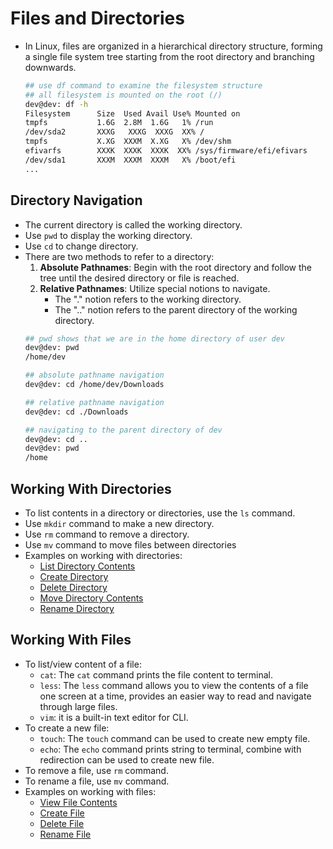 # Files and Directories 
- In Linux, files are organized in a hierarchical directory structure, forming a single file system tree starting from the root directory and branching downwards.

     ```bash
    ## use df command to examine the filesystem structure
    ## all filesystem is mounted on the root (/)
    dev@dev: df -h
    Filesystem      Size  Used Avail Use% Mounted on
    tmpfs           1.6G  2.8M  1.6G   1% /run
    /dev/sda2       XXXG   XXXG  XXXG  XX% /
    tmpfs           X.XG  XXXM  X.XG   X% /dev/shm
    efivarfs        XXXK  XXXK  XXXK  XX% /sys/firmware/efi/efivars
    /dev/sda1       XXXM  XXXM  XXXM   X% /boot/efi
    ...
    ```
## Directory Navigation
- The current directory is called the working directory.
- Use <code>pwd</code> to display the working directory.
- Use <code>cd</code> to change directory.
- There are two methods to refer to a directory:
    1. **Absolute Pathnames**: Begin with the root directory and follow the tree until the desired directory or file is reached.
    2. **Relative Pathnames**: Utilize special notions to navigate.
        - The "." notion refers to the working directory.
        - The ".." notion refers to the parent directory of the working directory.
    ```bash
    ## pwd shows that we are in the home directory of user dev
    dev@dev: pwd
    /home/dev

    ## absolute pathname navigation
    dev@dev: cd /home/dev/Downloads

    ## relative pathname navigation
    dev@dev: cd ./Downloads

    ## navigating to the parent directory of dev
    dev@dev: cd .. 
    dev@dev: pwd
    /home
    ```
## Working With Directories  
 - To list contents in a directory or directories, use the <code>ls</code> command. 
- Use <code>mkdir</code> command to make a new directory. 
- Use <code>rm</code> command to remove a directory.
- Use <code>mv</code> command to move files between directories
- Examples on working with directories:
    - [List Directory Contents](./_Working%20With%20Directory%20Examples.md#list-directory-contents)
    - [Create Directory](./_Working%20With%20Directory%20Examples.md#create-directory)
    - [Delete Directory](./_Working%20With%20Directory%20Examples.md#delete-directory)
    - [Move Directory Contents](./_Working%20With%20Directory%20Examples.md#move-directory-contents)
    - [Rename Directory](./_Working%20With%20Directory%20Examples.md#rename-directory)

## Working With Files
 - To list/view content of a file: 
    - <code>cat</code>: The <code>cat</code> command prints the file content to terminal. 
    - <code>less</code>: The <code>less</code> command allows you to view the contents of a file one screen at a time, provides an easier way to read and navigate through large files. 
    - <code>vim</code>: it is a built-in text editor for CLI. 
- To create a new file:
    - <code>touch</code>: The <code>touch</code> command can be used to create new empty file.
    - <code>echo</code>:  The <code>echo</code> command prints string to terminal, combine with redirection can be used to create new file. 
- To remove a file, use <code>rm</code> command.
- To rename a file, use <code>mv</code> command.
- Examples on working with files:
    - [View File Contents](./_Working%20With%20Files%20Examples.md#view-file-contents)
    - [Create File](./_Working%20With%20Files%20Examples.md#create-file)
    - [Delete File](./_Working%20With%20Files%20Examples.md#delete-file)
    - [Rename File](./_Working%20With%20Files%20Examples.md#rename-file)


